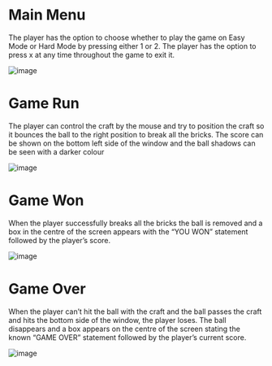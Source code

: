 # Main Menu
The player has the option to choose whether to play the game on Easy Mode or Hard Mode by pressing either 1 or 2. The player has the option to press x at any time throughout the game to exit it.

![image](https://github.com/user-attachments/assets/0382aed1-b7db-4006-b9a2-a1f1dc9a261d)

# Game Run
The player can control the craft by the mouse and try to position the craft so it bounces the ball to the right position to break all the bricks. The score can be shown on the bottom left side of the window and the ball shadows can be seen with a darker colour

![image](https://github.com/user-attachments/assets/d8c85327-393b-41cc-96b9-ebe542d4b611)

# Game Won
When the player successfully breaks all the bricks the ball is removed and a box in the centre of the screen appears with the “YOU WON” statement followed by the player’s score.

![image](https://github.com/user-attachments/assets/e72a6a74-ebad-45a9-aa77-55c7b2f4fb37)

# Game Over
When the player can’t hit the ball with the craft and the ball passes the craft and hits the bottom side of the window, the player loses. The ball disappears and a box appears on the centre of the screen stating the known “GAME OVER” statement followed by the player’s current score.

![image](https://github.com/user-attachments/assets/8e28c20a-6a2a-4162-a125-6d5bed1100d7)

